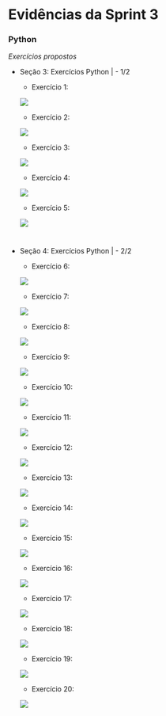 #
# Evidências da Sprint 3

### Python

*Exercícios propostos*

* Seção 3: Exercícios Python | - 1/2

  - Exercício 1: 
  
  ![](#)

  - Exercício 2: 
  
  ![](#)

  - Exercício 3: 
  
  ![](#)

  - Exercício 4:
  
  ![](#)

  - Exercício 5: 
  
  ![](#)

# 

* Seção 4: Exercícios Python | - 2/2

  - Exercício 6: 
  
  ![](#)

  - Exercício 7: 
  
  ![](#)

  - Exercício 8: 
  
  ![](#)

  - Exercício 9: 
  
  ![](#)

  - Exercício 10: 
  
  ![](#)

  - Exercício 11: 
  
  ![](#)

  - Exercício 12: 
  
  ![](#)  
  
  - Exercício 13: 
  
  ![](#)

  - Exercício 14: 
  
  ![](#)
  
  - Exercício 15: 
  
  ![](#)
  
  - Exercício 16: 
  
  ![](#)

   - Exercício 17: 
  
  ![](#)

   - Exercício 18: 
  
  ![](#)
  
  - Exercício 19: 
  
  ![](#)
  
  - Exercício 20: 
  
  ![](#)

#
